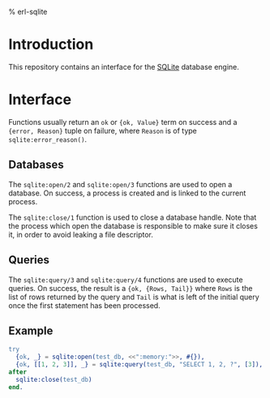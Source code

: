 % erl-sqlite

# Introduction
This repository contains an interface for the [SQLite](https://www.sqlite.org)
database engine.

# Interface
Functions usually return an `ok` or `{ok, Value}` term on success and a
`{error, Reason}` tuple on failure, where `Reason` is of type
`sqlite:error_reason()`.

## Databases
The `sqlite:open/2` and `sqlite:open/3` functions are used to open a database.
On success, a process is created and is linked to the current process.

The `sqlite:close/1` function is used to close a database handle. Note that
the process which open the database is responsible to make sure it closes it,
in order to avoid leaking a file descriptor.

## Queries
The `sqlite:query/3` and `sqlite:query/4` functions are used to execute
queries. On success, the result is a `{ok, {Rows, Tail}}` where `Rows` is the
list of rows returned by the query and `Tail` is what is left of the initial
query once the first statement has been processed.

## Example
```erlang
try
  {ok, _} = sqlite:open(test_db, <<":memory:">>, #{}),
  {ok, [[1, 2, 3]], _} = sqlite:query(test_db, "SELECT 1, 2, ?", [3]),
after
  sqlite:close(test_db)
end.
```
